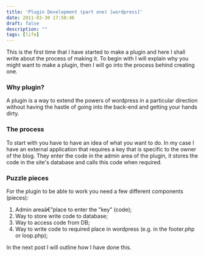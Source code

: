 ```yaml
---
title: 'Plugin Development (part one) [wordpress]'
date: 2011-03-30 17:58:46
draft: false
description: ""
tags: [life]
---
```


This is the first time that I have started to make a plugin and here I shall write about the process of making it. To begin with I will explain why you might want to make a plugin, then I will go into the process behind creating one.

### Why plugin?

A plugin is a way to extend the powers of wordpress in a particular direction without having the hastle of going into the back-end and getting your hands dirty.

### The process

To start with you have to have an idea of what you want to do. In my case I have an external application that requires a key that is specific to the owner of the blog. They enter the code in the admin area of the plugin, it stores the code in the site's database and calls this code when required.

### Puzzle pieces

For the plugin to be able to work you need a few different components (pieces):

1.  Admin areaâ€”place to enter the "key" (code);
2.  Way to store write code to database;
3.  Way to access code from DB;
4.  Way to write code to required place in wordpress (e.g. in the footer.php or loop.php);

In the next post I will outline how I have done this.